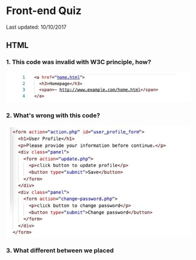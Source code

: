 # Front-end Quiz

Last updated: 10/10/2017

## HTML

### 1. This code was invalid with W3C principle, how?

![W3C](./img/html1.jpg?raw=true "W3C")

### 2. What's wrong with this code?

![FORM](./img/html2.jpg?raw=true "form")

### 3. What different between we placed <script> tag before end of head and body?

### 4. Tell me what different between ID(#) and class(.)

### 5. Write CSS for this code to show horizontal navigation

![Menu](./img/html5.jpg?raw=true "Horizontal structure")

__result__

![Menu](./img/html5-2.jpg?raw=true "Horizontal menu")

## CSS

### 1. How this code affect to a tag?

![affect](./img/css1.jpg?raw=true "Affect on a tag")

### 2. Write a shorthand margin of this syntax

![shorthand](./img/css2.jpg?raw=true "Shorthand margin")

### 3. See this code

![level](./img/css3.jpg?raw=true "Level and inherited")

and tell me what color of "It's Me!" will show up on the screen

### 4. Write CSS to convert "It's Me!" (in the previous image) to uppercase.

### 5. With this code, if user open the website on iPad with horizontal view. What dimensions(width, height) of `.site-logo` will show up?

![sass](./img/css5.jpg?raw=true "SASS")

### 6. Write a media query for this HTML tag
* for the screen above 768px
* to perform text to show in white on black background

![media query](./img/css6.jpg?raw=true "Media query")

### 7. What is critical-CSS?

## JavaScript

### 1. What different between window.load and document.ready?

![jquery basic](./img/js1.jpg?raw=true "jQuery basic")

### 2. What is Grunt, Gulp and Webpack?

### 3. Give me 3 pros and cons of AJAX

### 4. Synchronous VS Asynchronous VS Defer, what's different between them?

### 5. Above the fold? above the.. what? 
